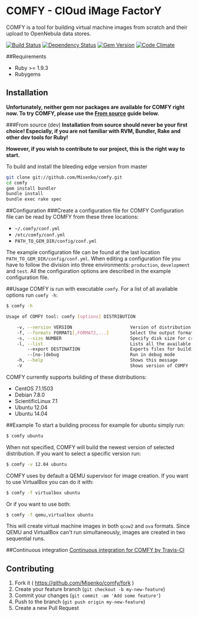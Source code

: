 # COMFY - ClOud iMage FactorY
COMFY is a tool for building virtual machine images from scratch and their upload to OpenNebula data stores.

[![Build Status](https://secure.travis-ci.org/Misenko/comfy.png)](http://travis-ci.org/Misenko/comfy)
[![Dependency Status](https://gemnasium.com/Misenko/comfy.png)](https://gemnasium.com/Misenko/comfy)
[![Gem Version](https://fury-badge.herokuapp.com/rb/comfy.png)](https://badge.fury.io/rb/comfy)
[![Code Climate](https://codeclimate.com/github/Misenko/comfy.png)](https://codeclimate.com/github/Misenko/comfy)

##Requirements
* Ruby >= 1.9.3
* Rubygems

## Installation
**Unfortunately, neither gem nor packages are available for COMFY right now. To try COMFY, please use the [From source](#from-source-dev) guide below.**

###From source (dev)
**Installation from source should never be your first choice! Especially, if you are not
familiar with RVM, Bundler, Rake and other dev tools for Ruby!**

**However, if you wish to contribute to our project, this is the right way to start.**

To build and install the bleeding edge version from master

```bash
git clone git://github.com/Misenko/comfy.git
cd comfy
gem install bundler
bundle install
bundle exec rake spec
```

##Configuration
###Create a configuration file for COMFY
Configuration file can be read by COMFY from these
three locations:

* `~/.comfy/conf.yml`
* `/etc/comfy/conf.yml`
* `PATH_TO_GEM_DIR/config/conf.yml`

The example configuration file can be found at the last location
`PATH_TO_GEM_DIR/config/conf.yml`. When editing a configuration
file you have to follow the division into three environments: `production`,
`development` and `test`. All the configuration options are described
in the example configuration file.

##Usage
COMFY is run with executable `comfy`. For a list of all
available options run `comfy -h`:
```bash
$ comfy -h

Usage of COMFY tool: comfy [options] DISTRIBUTION

    -v, --version VERSION                      Version of distribution to build. Defaults to the newest version.
    -f, --formats FORMAT1[,FORMAT2,...]        Select the output format of the virtual machine image (qemu - qcow2, virtualbox - ova). Defaults to qemu.
    -s, --size NUMBER                          Specify disk size for created virtual machines (in MB). Defaults to 5000MB (5GB)
    -l, --list                                 Lists all the available distributions and their versions
        --export DESTINATION                   Exports files for building virtual machines to directory DESTINATION. Helps with the customization of the build process.
        --[no-]debug                           Run in debug mode
    -h, --help                                 Shows this message
    -V                                         Shows version of COMFY
```
COMFY currently supports building of these distributions:
* CentOS 7.1.1503
* Debian 7.8.0
* ScientificLinux 7.1
* Ubuntu 12.04
* Ubuntu 14.04

##Example
To start a building process for example for ubuntu simply run:
```bash
$ comfy ubuntu
```
When not specified, COMFY will build the newest version of selected distribution. If you want to select a specific version run:
```bash
$ comfy -v 12.04 ubuntu
```
COMFY uses by default a QEMU supervisor for image creation. If you want to use VirtualBox you can do it with:
```bash
$ comfy -f virtualbox ubuntu
```
Or if you want to use both:
```bash
$ comfy -f qemu,virtualbox ubuntu
```
This will create virtual machine images in both `qcow2` and `ova` formats. Since QEMU and VirtualBox can't run simultaneously, images are created in two sequential runs.

##Continuous integration
[Continuous integration for COMFY by Travis-CI](http://travis-ci.org/Misenko/comfy/)

## Contributing
1. Fork it ( https://github.com/Misenko/comfy/fork )
2. Create your feature branch (`git checkout -b my-new-feature`)
3. Commit your changes (`git commit -am 'Add some feature'`)
4. Push to the branch (`git push origin my-new-feature`)
5. Create a new Pull Request

